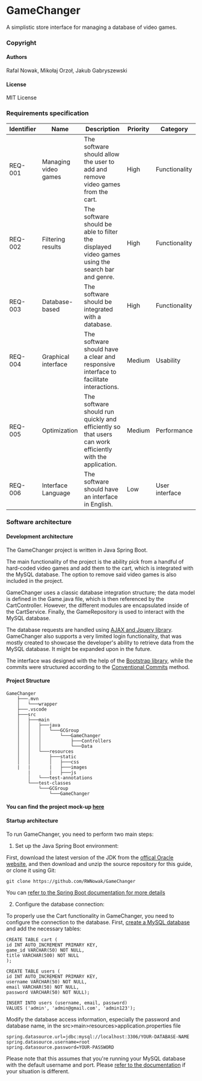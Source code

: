 # GameChanger

A simplistic store interface for managing a database of video games.

### Copyright
#### Authors
Rafal Nowak, Mikołaj Orzoł, Jakub Gabryszewski
#### License
MIT License

### Requirements specification
| Identifier | Name | Description | Priority | Category |
| --------------|-------|------|-----------|-----------|
| REQ-001 | Managing video games | The software should allow the user to add and remove video games from the cart. | High | Functionality |
| REQ-002 | Filtering results | The software should be able to filter the displayed video games using the search bar and genre. | High | Functionality | 
| REQ-003 | Database-based | The software should be integrated with a database. | High | Functionality | 
| REQ-004 | Graphical interface | The software should have a clear and responsive interface to facilitate interactions. | Medium | Usability | 
| REQ-005 | Optimization | The software should run quickly and efficiently so that users can work efficiently with the application. | Medium | Performance |
| REQ-006 | Interface Language | The software should have an interface in English. | Low | User interface | User interface | 

### Software architecture
#### Development architecture
The GameChanger project is written in Java Spring Boot.

The main functionality of the project is the ability pick from a handful of hard-coded video games and add them to the cart, which is integrated with the MySQL database. The option to remove said video games is also included in the project.

GameChanger uses a classic database integration structure; the data model is defined in the Game.java file, which is then referenced by the CartController. However, the different modules are encapsulated inside of the CartService. Finally, the GameRepository is used to interact with the MySQL database.

The database requests are handled using <a href="https://api.jquery.com/category/ajax/">AJAX and Jquery library</a>. GameChanger also supports a very limited login functionality, that was mostly created to showcase the developer's ability to retrieve data from the MySQL database. It might be expanded upon in the future.

The interface was designed with the help of the <a href="https://getbootstrap.com/">Bootstrap library</a>, while the commits were structured according to the <a href="https://www.conventionalcommits.org/en/v1.0.0/">Conventional Commits</a> method.

#### Project Structure
```
GameChanger
    ├───.mvn
    │   └───wrapper
    ├───.vscode
    ├───src
    │   ├───main
    │   │   ├───java
    │   │   │   └───GCGroup
    │   │   │       └───GameChanger
    │   │   │           ├───Controllers
    │   │   │           └───Data
    │   │   └───resources
    │   │       ├───static
    │   │       │   ├───css
    |   |       |   ├───images
        |       |   ├───js
        │   └───test-annotations
        └───test-classes
            └───GCGroup
                └───GameChanger
```

#### You can find the project mock-up <a href="https://l.facebook.com/l.php?u=https%3A%2F%2Fwhimsical.com%2Fgamechanger-ui-FoYKevN8XSpe8tYvdgjnjH%3Ffbclid%3DIwAR2Hw0f-4GPXfdaMFLV6b0l5ufrWSzl3QH2wc-5YalVib7HfoVJQ0qFtTPY&h=AT3gDKXSzl3u6ZOTOMOc2pI1gFc7Ho9S5adG4rlZ2dOGDi2vI4PAhw5OmG8pU5Agm3Be2v-oaSBqnn96CdFy0ev3GdRB_jJ4h7ZBp6tm33djeobe4NCqw0dfO6gD45jRKpgCTg">here</a>

#### Startup architecture
To run GameChanger, you need to perform two main steps:

1. Set up the Java Spring Boot environment:

First, download the latest version of the JDK from the <a href="https://www.oracle.com/java/technologies/downloads/">offical Oracle website</a>, and then download and unzip the source repository for this guide, or clone it using Git: 

```
git clone https://github.com/RWNowak/GameChanger
```

You can <a href="https://docs.spring.io/spring-boot/docs/current/reference/htmlsingle/">refer to the Spring Boot documentation for more details</a>

2. Configure the database connection:

To properly use the Cart functionality in GameChanger, you need to configure the connection to the database.
First, <a href="https://dev.mysql.com/doc/mysql-getting-started/en/">create a MySQL database</a> and add the necessary tables:
```
CREATE TABLE cart (
id INT AUTO_INCREMENT PRIMARY KEY,
game_id VARCHAR(50) NOT NULL,
title VARCHAR(500) NOT NULL
);
```
```
CREATE TABLE users (
id INT AUTO_INCREMENT PRIMARY KEY,
username VARCHAR(50) NOT NULL,
email VARCHAR(50) NOT NULL,
password VARCHAR(50) NOT NULL);

INSERT INTO users (username, email, password)
VALUES ('admin', 'admin@gmail.com', 'admin123');

```
Modify the database access information, especially the password and database name, in the src>main>resources>application.properties file
```
spring.datasource.url=jdbc:mysql://localhost:3306/YOUR-DATABASE-NAME
spring.datasource.username=root
spring.datasource.password=YOUR-PASSWORD
```
Please note that this assumes that you're running your MySQL database with the default username and port. Please <a href="https://dev.mysql.com/doc/mysql-getting-started/en/">refer to the documentation<a> if your situation is different.

